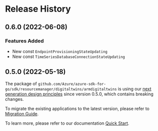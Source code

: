 # Release History

## 0.6.0 (2022-06-08)
### Features Added

- New const `EndpointProvisioningStateUpdating`
- New const `TimeSeriesDatabaseConnectionStateUpdating`


## 0.5.0 (2022-05-18)

The package of `github.com/Azure/azure-sdk-for-go/sdk/resourcemanager/digitaltwins/armdigitaltwins` is using our [next generation design principles](https://azure.github.io/azure-sdk/general_introduction.html) since version 0.5.0, which contains breaking changes.

To migrate the existing applications to the latest version, please refer to [Migration Guide](https://aka.ms/azsdk/go/mgmt/migration).

To learn more, please refer to our documentation [Quick Start](https://aka.ms/azsdk/go/mgmt).